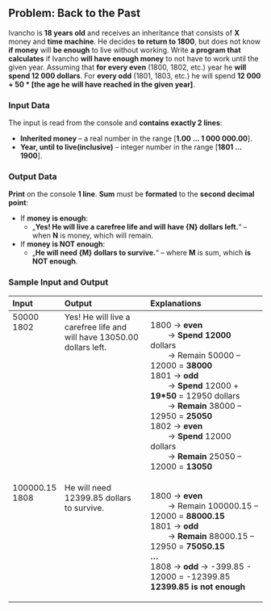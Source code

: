 ## Problem: Back to the Past

Ivancho is **18 years old** and receives an inheritance that consists of **X** money and **time machine**. He decides **to return to 1800**, but does not know **if money** will **be enough** to live without working. Write **a program that calculates** if Ivancho **will have enough money**  to not have to work until the given year. Assuming that **for every even** (1800, 1802, etc.) year he **will spend 12 000 dollars**. For **every odd** (1801, 1803, etc.) he will spend **12 000 + 50 * [the age he will have reached in the given year]**.

### Input Data

The input is read from the console and **contains exactly 2 lines**:
  * **Inherited money** – a real number in the range [**1.00 … 1 000 000.00**].
  * **Year, until to live(inclusive)** – integer number in the range [**1801 … 1900**].

### Output Data

**Print** on the console **1 line**. **Sum** must be **formated** to the **second decimal point**:
  * If **money is enough**:
    * „**Yes! He will live a carefree life and will have {N} dollars left.**“ – when **N** is money, which will remain.
  * If **money is NOT enough**:
    * „**He will need {М} dollars to survive.**“ – where **M** is sum, which **is NOT enough**.

### Sample Input and Output

<table>
<thead>
<tr>
<th align="left"><strong>Input</strong></th>
<th align="left"><strong>Output</strong></th>
<th align="left"><strong>Explanations</strong></th>
</tr>
</thead>
<tbody>
<tr>
<td valign="top">50000<br>1802</td>
<td valign="top">Yes! He will live a carefree life and<br> will have 13050.00 dollars left.</td>
<td valign="top"><p>1800 &rarr; <strong>even</strong><br> 
 	&nbsp;	&nbsp;	&nbsp;	&nbsp;  &rarr; <strong>Spend 12000</strong> dollars <br>
  &nbsp;	&nbsp;	&nbsp;	&nbsp;  &rarr; Remain 50000 – 12000 = <strong>38000</strong><br>
1801 &rarr; <strong>odd</strong> <br>
	&nbsp;	&nbsp;	&nbsp;	&nbsp;  &rarr; <strong>Spend</strong> 12000 + <strong>19*50</strong> = 12950 dollars<br>
	&nbsp;	&nbsp;	&nbsp;	&nbsp;  &rarr; <strong>Remain</strong> 38000 – 12950 = <strong>25050</strong><br>
1802 &rarr; <strong>even</strong> <br>
	&nbsp;	&nbsp;	&nbsp;	&nbsp;  &rarr; <strong>Spend</strong> 12000 dollars<br>
	&nbsp;	&nbsp;	&nbsp;	&nbsp;  &rarr; <strong>Remain</strong> 25050 – 12000 = <strong>13050</strong></p></td>
</tr>
<tr>
<td valign="top">100000.15<br>1808</td>
<td valign="top">He will need 12399.85 dollars<br> to survive.</td>
<td valign="top"><p>1800 &rarr; <strong>even</strong><br> 
  &nbsp;	&nbsp;	&nbsp;	&nbsp;  &rarr; Remain 100000.15 – 12000 = <strong>88000.15</strong><br>
1801 &rarr; <strong>odd</strong> <br>
	&nbsp;	&nbsp;	&nbsp;	&nbsp;  &rarr; <strong>Remain</strong> 88000.15 – 12950 = <strong>75050.15</strong><br>
<strong>…</strong><br>
1808 &rarr; <strong>odd</strong> &rarr; -399.85 - 12000 = -12399.85<br>
<strong>12399.85 is not enough</strong>
</p></td>
</tr>
</tbody>
</table>    

